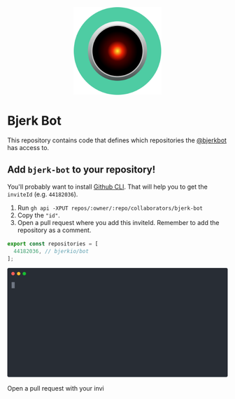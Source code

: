 <div style="text-align: center">
  <img src=".github/header.svg" width="200px">
</div>

# Bjerk Bot

This repository contains code that defines which repositories the [@bjerkbot][bjerkbot] has access to.

## Add `bjerk-bot` to your repository!

You'll probably want to install [Github CLI][github-cli]. That will help you to get the `inviteId` (e.g. `44182036`).

1. Run `gh api -XPUT repos/:owner/:repo/collaborators/bjerk-bot`
2. Copy the `"id"`.
3. Open a pull request where you add this inviteId. Remember to add the repository as a comment.

```typescript
export const repositories = [
  44182036, // bjerkio/bot
];
```

<img width="600" src="https://raw.githubusercontent.com/bjerkio/bot/main/.github/demo.svg" />

Open a pull request with your invi


[bjerkbot]: https://github.com/bjerk-bot
[github-cli]: https://cli.github.com/